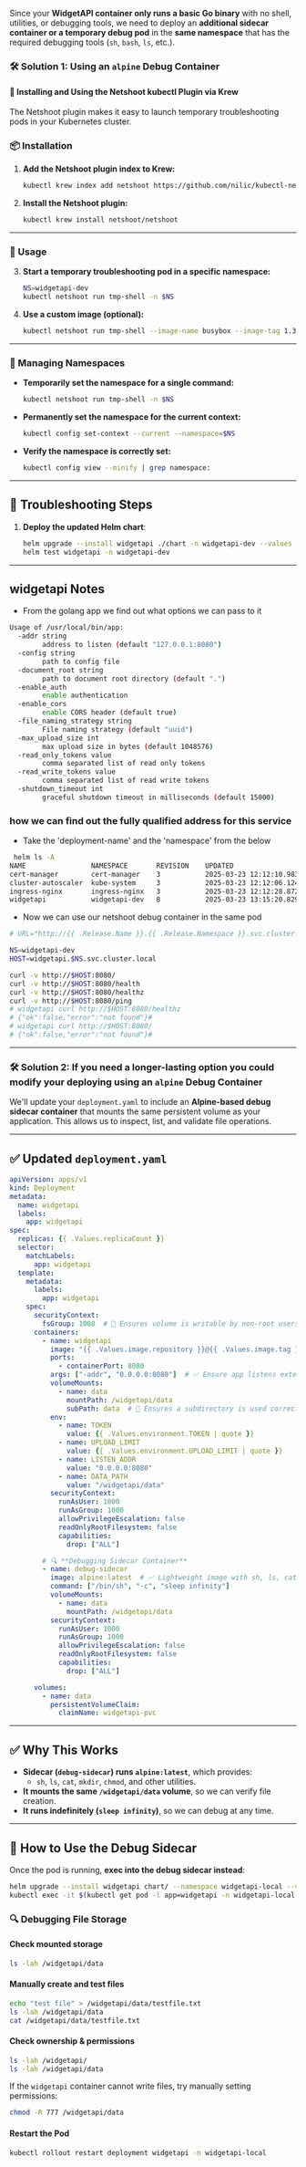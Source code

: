 Since your **WidgetAPI container only runs a basic Go binary** with no shell, utilities, or debugging tools, we need to deploy an **additional sidecar container or a temporary debug pod** in the **same namespace** that has the required debugging tools (`sh`, `bash`, `ls`, etc.).

### **🛠️ Solution 1: Using an `alpine` Debug Container**
#### 🧰 Installing and Using the Netshoot kubectl Plugin via Krew

The Netshoot plugin makes it easy to launch temporary troubleshooting pods in your Kubernetes cluster.

### 📦 Installation

1. **Add the Netshoot plugin index to Krew:**

   ```bash
   kubectl krew index add netshoot https://github.com/nilic/kubectl-netshoot.git
   ```

2. **Install the Netshoot plugin:**

   ```bash
   kubectl krew install netshoot/netshoot
   ```

---

### 🚀 Usage

3. **Start a temporary troubleshooting pod in a specific namespace:**

   ```bash
   NS=widgetapi-dev
   kubectl netshoot run tmp-shell -n $NS
   ```

4. **Use a custom image (optional):**

   ```bash
   kubectl netshoot run tmp-shell --image-name busybox --image-tag 1.36.0 -n $NS
   ```

---

### 📍 Managing Namespaces

- **Temporarily set the namespace for a single command:**

  ```bash
  kubectl netshoot run tmp-shell -n $NS
  ```

- **Permanently set the namespace for the current context:**

  ```bash
  kubectl config set-context --current --namespace=$NS
  ```

- **Verify the namespace is correctly set:**

  ```bash
  kubectl config view --minify | grep namespace:
  ```

---

## **🎯 Troubleshooting Steps**
1. **Deploy the updated Helm chart**:
   ```bash
   helm upgrade --install widgetapi ./chart -n widgetapi-dev --values chart/dev-values.yaml --wait --timeout 5m
   helm test widgetapi -n widgetapi-dev
   ```

---

## widgetapi Notes 
- From the golang app we find out what options we can pass to it
```bash
Usage of /usr/local/bin/app:
  -addr string
    	address to listen (default "127.0.0.1:8080")
  -config string
    	path to config file
  -document_root string
    	path to document root directory (default ".")
  -enable_auth
    	enable authentication
  -enable_cors
    	enable CORS header (default true)
  -file_naming_strategy string
    	File naming strategy (default "uuid")
  -max_upload_size int
    	max upload size in bytes (default 1048576)
  -read_only_tokens value
    	comma separated list of read only tokens
  -read_write_tokens value
    	comma separated list of read write tokens
  -shutdown_timeout int
    	graceful shutdown timeout in milliseconds (default 15000)
```


### how we can find out the fully qualified address for this service
- Take the 'deployment-name' and the 'namespace' from the below
```bash
 helm ls -A
NAME              	NAMESPACE    	REVISION	UPDATED                             	STATUS  	CHART                    	APP VERSION
cert-manager      	cert-manager 	3       	2025-03-23 12:12:10.983962 -0600 MDT	deployed	cert-manager-v1.17.1     	v1.17.1
cluster-autoscaler	kube-system  	3       	2025-03-23 12:12:06.124989 -0600 MDT	deployed	cluster-autoscaler-9.46.3	1.32.0
ingress-nginx     	ingress-nginx	3       	2025-03-23 12:12:28.872081 -0600 MDT	deployed	ingress-nginx-4.12.0     	1.12.0
widgetapi         	widgetapi-dev	8       	2025-03-23 13:15:20.82904 -0600 MDT 	deployed	widgetapi-0.3.0          	v2
```

- Now we can use our netshoot debug container in the same pod
```bash
# URL="http://{{ .Release.Name }}.{{ .Release.Namespace }}.svc.cluster.local:8080/"

NS=widgetapi-dev
HOST=widgetapi.$NS.svc.cluster.local

curl -v http://$HOST:8080/
curl -v http://$HOST:8080/health
curl -v http://$HOST:8080/healthz
curl -v http://$HOST:8080/ping
# widgetapi curl http://$HOST:8080/healthz
# {"ok":false,"error":"not found"}#
# widgetapi curl http://$HOST:8080/
# {"ok":false,"error":"not found"}#
```

---

### **🛠️ Solution 2: If you need a longer-lasting option you could modify your deploying using an `alpine` Debug Container**
We'll update your `deployment.yaml` to include an **Alpine-based debug sidecar container** that mounts the same persistent volume as your application. This allows us to inspect, list, and validate file operations.

---

## **✅ Updated `deployment.yaml`**
```yaml
apiVersion: apps/v1
kind: Deployment
metadata:
  name: widgetapi
  labels:
    app: widgetapi
spec:
  replicas: {{ .Values.replicaCount }}
  selector:
    matchLabels:
      app: widgetapi
  template:
    metadata:
      labels:
        app: widgetapi
    spec:
      securityContext:
        fsGroup: 1000  # 🔹 Ensures volume is writable by non-root users
      containers:
        - name: widgetapi
          image: "{{ .Values.image.repository }}@{{ .Values.image.tag }}"
          ports:
            - containerPort: 8080
          args: ["-addr", "0.0.0.0:8080"]  # ✅ Ensure app listens externally
          volumeMounts:
            - name: data
              mountPath: /widgetapi/data
              subPath: data  # 🔹 Ensures a subdirectory is used correctly
          env:
            - name: TOKEN
              value: {{ .Values.environment.TOKEN | quote }}
            - name: UPLOAD_LIMIT
              value: {{ .Values.environment.UPLOAD_LIMIT | quote }}
            - name: LISTEN_ADDR
              value: "0.0.0.0:8080"
            - name: DATA_PATH
              value: "/widgetapi/data"
          securityContext:
            runAsUser: 1000
            runAsGroup: 1000
            allowPrivilegeEscalation: false
            readOnlyRootFilesystem: false
            capabilities:
              drop: ["ALL"]

        # 🔍 **Debugging Sidecar Container**
        - name: debug-sidecar
          image: alpine:latest  # ✅ Lightweight image with sh, ls, cat, etc.
          command: ["/bin/sh", "-c", "sleep infinity"]
          volumeMounts:
            - name: data
              mountPath: /widgetapi/data
          securityContext:
            runAsUser: 1000
            runAsGroup: 1000
            allowPrivilegeEscalation: false
            readOnlyRootFilesystem: false
            capabilities:
              drop: ["ALL"]

      volumes:
        - name: data
          persistentVolumeClaim:
            claimName: widgetapi-pvc
```

---

## **✅ Why This Works**
- **Sidecar (`debug-sidecar`) runs `alpine:latest`**, which provides:
  - `sh`, `ls`, `cat`, `mkdir`, `chmod`, and other utilities.
- **It mounts the same `/widgetapi/data` volume**, so we can verify file creation.
- **It runs indefinitely (`sleep infinity`)**, so we can debug at any time.

---

## **🚀 How to Use the Debug Sidecar**
Once the pod is running, **exec into the debug sidecar instead**:
```sh
helm upgrade --install widgetapi chart/ --namespace widgetapi-local --values chart/local-values.yaml
kubectl exec -it $(kubectl get pod -l app=widgetapi -n widgetapi-local -o jsonpath="{.items[0].metadata.name}") -n widgetapi-local -c debug-sidecar -- sh
```
### **🔍 Debugging File Storage**
#### **Check mounted storage**
```sh
ls -lah /widgetapi/data
```
#### **Manually create and test files**
```sh
echo "test file" > /widgetapi/data/testfile.txt
ls -lah /widgetapi/data
cat /widgetapi/data/testfile.txt
```
#### **Check ownership & permissions**
```sh
ls -lah /widgetapi/
ls -lah /widgetapi/data
```
If the `widgetapi` container cannot write files, try manually setting permissions:
```sh
chmod -R 777 /widgetapi/data
```
#### **Restart the Pod**
```sh
kubectl rollout restart deployment widgetapi -n widgetapi-local
```
